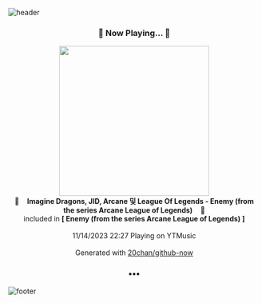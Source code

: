 ![header](https://capsule-render.vercel.app/api?type=wave&height=170&section=header&fontColor=090707&fontAlignX=45&fontAlignY=65&fontSize=100)

<h3 align="center">🎵 Now Playing... 🎵</h3>
<p align="center">
  <a href="https://music.youtube.com/watch?v=IOrbP1OqNsg">
    <img width="300" src="https://lh3.googleusercontent.com/Qcw8nCIMSZuMEgGSi4F6MpXVb-5GIoTvzjIpflMWbEA9CUtfBTpLxplvkBDCpt7KKWbZMvVQMgNrnes">
  </a>
  <br>
  🎵&nbsp&nbsp&nbsp <b>Imagine Dragons, JID, Arcane 및 League Of Legends - Enemy (from the series Arcane League of Legends)</b> &nbsp&nbsp&nbsp🎵
  <br>
  included in <b>[ Enemy (from the series Arcane League of Legends) ]</b>
  
  <br />
  <br />
  11/14/2023 22:27 Playing on YTMusic
  <br />
  <br />
  Generated with <a href="https://github.com/20chan/github-now">20chan/github-now</a>
</p>

<h3 align="center">•••</h3>

![footer](https://capsule-render.vercel.app/api?type=wave&height=150&section=footer)
